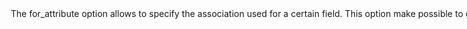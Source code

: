 <Option name="`association`">

<VersionReq version="3.6.2" />

The `for_attribute` option allows to specify the association used for a certain field. This option make possible to define same association with different scopes and different name several times on the same resource.

#### Usage
```ruby-vue
field :reviews,
  as: :{{ $frontmatter.field_type }}

field :special_reviews,
  as: :{{ $frontmatter.field_type }},
  for_attribute: :reviews,
  scope: -> { query.special_reviews }
```
</Option>

